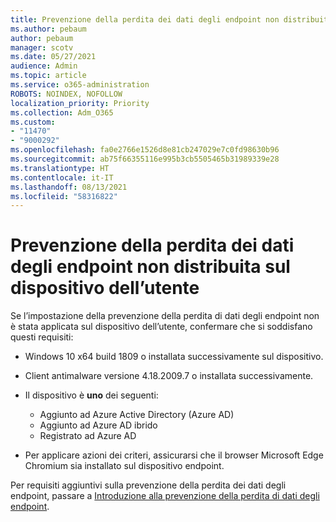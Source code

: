 ```yaml
---
title: Prevenzione della perdita dei dati degli endpoint non distribuita sul dispositivo dell’utente
ms.author: pebaum
author: pebaum
manager: scotv
ms.date: 05/27/2021
audience: Admin
ms.topic: article
ms.service: o365-administration
ROBOTS: NOINDEX, NOFOLLOW
localization_priority: Priority
ms.collection: Adm_O365
ms.custom:
- "11470"
- "9000292"
ms.openlocfilehash: fa0e2766e1526d8e81cb247029e7c0fd98630b96
ms.sourcegitcommit: ab75f66355116e995b3cb5505465b31989339e28
ms.translationtype: HT
ms.contentlocale: it-IT
ms.lasthandoff: 08/13/2021
ms.locfileid: "58316822"
---
```

# <a name="endpoint-dlp-not-deployed-to-users-device"></a>Prevenzione della perdita dei dati degli endpoint non distribuita sul dispositivo dell’utente

Se l’impostazione della prevenzione della perdita di dati degli endpoint non è stata applicata sul dispositivo dell’utente, confermare che si soddisfano questi requisiti:

- Windows 10 x64 build 1809 o installata successivamente sul dispositivo.
- Client antimalware versione 4.18.2009.7 o installata successivamente.
- Il dispositivo è **uno** dei seguenti:
    
    - Aggiunto ad Azure Active Directory (Azure AD)
    - Aggiunto ad Azure AD ibrido
    - Registrato ad Azure AD

- Per applicare azioni dei criteri, assicurarsi che il browser Microsoft Edge Chromium sia installato sul dispositivo endpoint.

Per requisiti aggiuntivi sulla prevenzione della perdita dei dati degli endpoint, passare a [Introduzione alla prevenzione della perdita di dati degli endpoint](https://docs.microsoft.com/microsoft-365/compliance/endpoint-dlp-getting-started#prepare-your-endpoints).